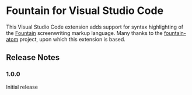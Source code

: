 # Fountain for Visual Studio Code

This Visual Studio Code extension adds support for syntax highlighting of the
[Fountain](http://fountain.io/) screenwriting markup language. Many thanks to
the [fountain-atom](https://github.com/superlou/fountain-atom) project, upon
which this extension is based.

## Release Notes

### 1.0.0

Initial release